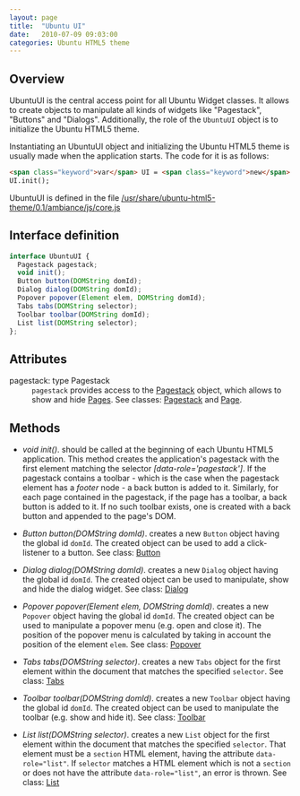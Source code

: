```yaml
---
layout: page
title:  "Ubuntu UI"
date:   2010-07-09 09:03:00
categories: Ubuntu HTML5 theme
---
```

<h2>Overview</h2>
UbuntuUI is the central access point for all Ubuntu Widget classes. It allows to create objects to manipulate all kinds of widgets like "Pagestack", "Buttons" and "Dialogs". Additionally, the role of the <code>UbuntuUI</code> object is to initialize the Ubuntu HTML5 theme. 

Instantiating an UbuntuUI object and initializing the Ubuntu HTML5 theme is usually made when the application starts. The code for it is as follows:


```html
<span class="keyword">var</span> UI = <span class="keyword">new</span> UbuntuUI(); <br>
UI.init();
```

UbuntuUI is defined in the file <a href="file:///usr/share/ubuntu-html5-theme/0.1/ambiance/js/core.js">/usr/share/ubuntu-html5-theme/0.1/ambiance/js/core.js</a>

<h2>Interface definition</h2>

```javascript
interface UbuntuUI {
  Pagestack pagestack;
  void init();
  Button button(DOMString domId);
  Dialog dialog(DOMString domId);
  Popover popover(Element elem, DOMString domId);
  Tabs tabs(DOMString selector);
  Toolbar toolbar(DOMString domId);
  List list(DOMString selector);
};
```

<h2>Attributes</h2>
<dl>
<dt>pagestack: type Pagestack</dt>
<dd><code>pagestack</code> provides access to the <a href="{{ site.baseurl }}/ubuntu-html5-theme/widgets/pagestack/">Pagestack</a> object, which allows to show and hide <a href="{{ site.baseurl }}/ubuntu-html5-theme/widgets/page/">Pages</a>. See classes: <a href="{{ site.baseurl }}/ubuntu-html5-theme/widgets/pagestack/">Pagestack</a> and <a href="{{ site.baseurl }}/ubuntu-html5-theme/widgets/page/">Page</a>.</dd>
</dl>

<h2>Methods</h2>

* _void init()_. should be called at the beginning of each Ubuntu HTML5 application.
 This method creates the application's pagestack with the first element matching the selector _[data-role='pagestack']_. If the pagestack contains a toolbar - which is the case when the pagestack element has a _footer_ node - a back button is added to it. Similarly, for each page contained in the pagestack, if the page has a toolbar, a back button is added to it. If no such toolbar exists, one is created with a back button and appended to the page's DOM.

* _Button button(DOMString domId)_. creates a new <code>Button</code> object having the global id <code>domId</code>. The created object can be used to add a click-listener to a button. See class: <a href="{{ site.baseurl }}/ubuntu-html5-theme/widgets/button/">Button</a>

* _Dialog dialog(DOMString domId)_. creates a new <code>Dialog</code> object having the global id <code>domId</code>. 
The created object can be used to manipulate, show and hide the dialog widget. See class: <a href="{{ site.baseurl }}/ubuntu-html5-theme/widgets/dialog/">Dialog</a>

* _Popover popover(Element elem, DOMString domId)_. creates a new <code>Popover</code> object having the global id <code>domId</code>. The created object can be used to manipulate a popover menu (e.g. open and close it). The position of the popover menu is calculated by taking in account the position of the element <code>elem</code>. See class: <a href="{{ site.baseurl }}/ubuntu-html5-theme/widgets/popover/">Popover</a> 

* _Tabs tabs(DOMString selector)_. creates a new <code>Tabs</code> object for the first element within the document that matches the specified <code>selector</code>. See class: <a href="{{ site.baseurl }}/ubuntu-html5-theme/widgets/tabs/">Tabs</a> 

* _Toolbar toolbar(DOMString domId)_. creates a new <code>Toolbar</code> object having the global id <code>domId</code>. The created object can be used to manipulate the toolbar (e.g. show and hide it). See class: <a href="{{ site.baseurl }}/ubuntu-html5-theme/widgets/toolbar/">Toolbar</a> 

* _List list(DOMString selector)_. creates a new <code>List</code> object for the first element within the document that matches the specified <code>selector</code>. That element must be a <code>section</code> HTML element, having the attribute <code>data-role="list"</code>. If <code>selector</code> matches a HTML element which is not a <code>section</code> or does not have the attribute <code>data-role="list"</code>, an error is thrown. See class: <a href="{{ site.baseurl }}/ubuntu-html5-theme/widgets/lists/">List</a> 
